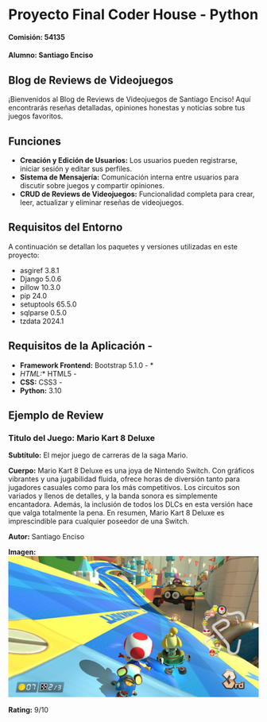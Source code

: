 # Proyecto Final Coder House - Python
#### Comisión: 54135
#### Alumno: Santiago Enciso

## Blog de Reviews de Videojuegos

¡Bienvenidos al Blog de Reviews de Videojuegos de Santiago Enciso! Aquí encontrarás reseñas detalladas, opiniones honestas y noticias sobre tus juegos favoritos.

## Funciones

- **Creación y Edición de Usuarios:** Los usuarios pueden registrarse, iniciar sesión y editar sus perfiles.
- **Sistema de Mensajería:** Comunicación interna entre usuarios para discutir sobre juegos y compartir opiniones.
- **CRUD de Reviews de Videojuegos:** Funcionalidad completa para crear, leer, actualizar y eliminar reseñas de videojuegos.

## Requisitos del Entorno

A continuación se detallan los paquetes y versiones utilizadas en este proyecto:

- asgiref 3.8.1
- Django 5.0.6
- pillow 10.3.0
- pip 24.0
- setuptools 65.5.0
- sqlparse 0.5.0
- tzdata 2024.1

## Requisitos de la Aplicación  -  
- **Framework Frontend:** Bootstrap 5.1.0 -  *
- *HTML:** HTML5 -  
- **CSS:** CSS3 -  
- **Python:** 3.10

## Ejemplo de Review

### **Titulo del Juego:** Mario Kart 8 Deluxe

**Subtítulo:** El mejor juego de carreras de la saga Mario.

**Cuerpo:**
Mario Kart 8 Deluxe es una joya de Nintendo Switch. Con gráficos vibrantes y una jugabilidad fluida, ofrece horas de diversión tanto para jugadores casuales como para los más competitivos. Los circuitos son variados y llenos de detalles, y la banda sonora es simplemente encantadora. Además, la inclusión de todos los DLCs en esta versión hace que valga totalmente la pena. En resumen, Mario Kart 8 Deluxe es imprescindible para cualquier poseedor de una Switch.

**Autor:** Santiago Enciso

**Imagen:**
![Mario Kart 8 Deluxe](readmeFiles/mariokart.jpg)

**Rating:** 9/10
